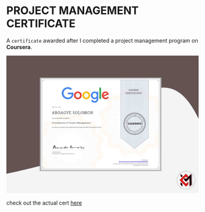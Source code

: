 # PROJECT MANAGEMENT CERTIFICATE
A `certificate` awarded after I completed a project management program on **Coursera**.

![alt text](cert-img.jpg)

check out the actual cert [here](project-management-1.pdf)